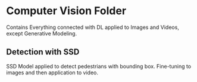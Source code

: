 # Computer Vision Folder

Contains Everything connected with DL applied to Images and Videos, except Generative Modeling.

## Detection with SSD
SSD Model applied to detect pedestrians with bounding box. Fine-tuning to images and then application to video. 
